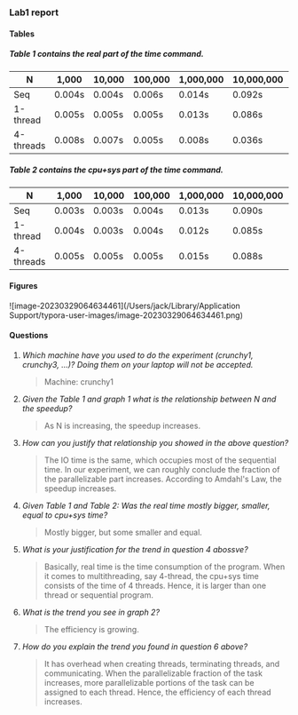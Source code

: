 ### Lab1 report

#### Tables

##### Table 1 contains the real part of the time command.

| N | 1,000 | 10,000 | 100,000 | 1,000,000 | 10,000,000 | 100,000,000 |
| ---- |--------|--------|--------|--------| ---- | ---- |
| Seq | 0.004s | 0.004s | 0.006s | 0.014s |  0.092s    | 0.837s     |
| 1-thread | 0.005s | 0.005s | 0.005s |0.013s  |  0.086s    | 0.785s     |
| 4-threads | 0.008s | 0.007s | 0.005s |   0.008s     |0.036s      |  0.245s    |

##### Table 2 contains the cpu+sys part of the time command.

| N | 1,000 | 10,000 | 100,000 | 1,000,000 | 10,000,000 | 100,000,000 |
| ---- |--------|--------|--------|--------|--------|--------|
| Seq | 0.003s | 0.003s | 0.004s | 0.013s | 0.090s | 0.834s |
| 1-thread | 0.004s | 0.003s |     0.004s    | 0.012s | 0.085s | 0.785s |
| 4-threads | 0.005s | 0.005s |    0.005s    | 0.015s | 0.088s | 0.882s |

#### Figures

![image-20230329064634461](/Users/jack/Library/Application Support/typora-user-images/image-20230329064634461.png)

#### Questions

1. *Which machine have you used to do the experiment (crunchy1, crunchy3, ...)? Doing them on your laptop will not be accepted.*

   >Machine: crunchy1

2. *Given the Table 1 and graph 1 what is the relationship between N and the speedup?*

   >As N is increasing, the speedup increases.

3. *How can you justify that relationship you showed in the above question?*

   >The IO time is the same, which occupies most of the sequential time. In our experiment, we can roughly conclude the fraction of the parallelizable part increases. According to Amdahl's Law, the speedup increases.

4. *Given Table 1 and Table 2: Was the real time mostly bigger, smaller, equal to cpu+sys time?*

   >Mostly bigger, but some smaller and equal.

5. *What is your justification for the trend in question 4 abossve?*

   >Basically, real time is the time consumption of the program. When it comes to multithreading, say 4-thread, the cpu+sys time consists of the time of 4 threads. Hence, it is larger than one thread or sequential program.

6. *What is the trend you see in graph 2?*

   >The efficiency is growing.

7. *How do you explain the trend you found in question 6 above?*

   >It has overhead when creating threads, terminating threads, and communicating. When the parallelizable fraction of the task increases, more parallelizable portions of the task can be assigned to each thread. Hence, the efficiency of each thread increases. 
   >
   >
